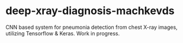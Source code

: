 # deep-xray-diagnosis-machkevds
CNN based system for pneumonia detection from chest X-ray images, utilizing Tensorflow &amp; Keras. Work in progress.
